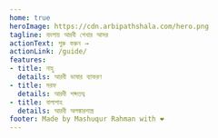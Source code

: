 ```yaml
---
home: true
heroImage: https://cdn.arbipathshala.com/hero.png
tagline: বাংলায় আরবী শেখার আসর
actionText: শুরু করুন →
actionLink: /guide/
features:
- title: নাহু
  details: আরবী ভাষার ব্যাকরণ
- title: সরফ
  details: আরবী শব্দতত্ব
- title: বালাগাহ
  details: আরবী অলঙ্কারশাস্ত্র
footer: Made by Mashuqur Rahman with ❤️
---
```

